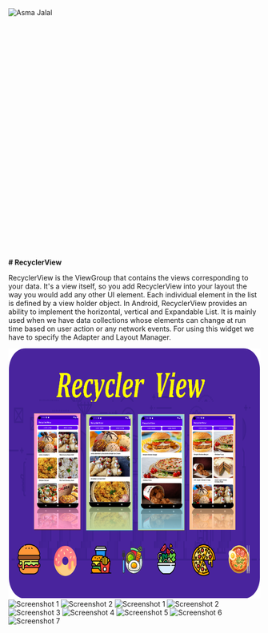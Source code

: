 
<img align="right" width="1000" height="500" src="https://github.com/AsmaJalal/RecyclerView/blob/master/recy.gif" alt="Asma Jalal">

**# RecyclerView**



RecyclerView is the ViewGroup that contains the views corresponding to your data. 
It's a view itself, so you add RecyclerView into your layout the way you would add any other UI element. 
Each individual element in the list is defined by a view holder object. In Android, RecyclerView provides an ability to implement the horizontal, vertical and Expandable List. It is mainly used when we have data collections whose elements can change at run time based on user action or any network events. For using this widget we have to specify the Adapter and Layout Manager.



<img src="https://github.com/AsmaJalal/RecyclerView/blob/master/github%20batch1.png" alt="Screenshot 1" width="800" height="500">

<img src="https://user-images.githubusercontent.com/64752597/203119710-d0f8a6f0-8a6c-4910-baa7-f312d2f5a7d5.png" alt="Screenshot 1" width="200" height="400">

<img src="https://user-images.githubusercontent.com/64752597/203119947-cddc534f-38ab-43dd-8481-9e7b7bbd4a1d.png" alt="Screenshot 2" width="200" height="400">

<img src="https://user-images.githubusercontent.com/64752597/203119710-d0f8a6f0-8a6c-4910-baa7-f312d2f5a7d5.png" alt="Screenshot 1" width="200" height="400">

<img src="https://user-images.githubusercontent.com/64752597/203119947-cddc534f-38ab-43dd-8481-9e7b7bbd4a1d.png" alt="Screenshot 2" width="200" height="400">

<img src="https://user-images.githubusercontent.com/64752597/203120095-0556836f-d007-4ee4-88c6-98e3c7329439.png" alt="Screenshot 3" width="200" height="400">

<img src="https://user-images.githubusercontent.com/64752597/203120226-71c030c6-b5f5-459d-9542-ab3f8c0892af.png" alt="Screenshot 4" width="200" height="400">

<img src="https://user-images.githubusercontent.com/64752597/203120275-2fd9c3f0-7201-4917-8369-7151acbbb2a4.png" alt="Screenshot 5" width="200" height="400">

<img src="https://user-images.githubusercontent.com/64752597/203120332-e067d537-5e09-4f0e-8c71-ac86a62242b1.png" alt="Screenshot 6" width="200" height="400">

<img src="https://user-images.githubusercontent.com/64752597/203120378-0c4d605d-fd5b-4f60-bff4-ac5903975396.png" alt="Screenshot 7" width="200" height="400">


